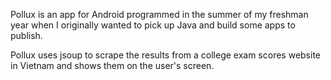 Pollux is an app for Android programmed in the summer of my freshman year when I originally wanted to pick up Java and build some apps to publish.

Pollux uses jsoup to scrape the results from a college exam scores website in Vietnam and shows them on the user's screen.
